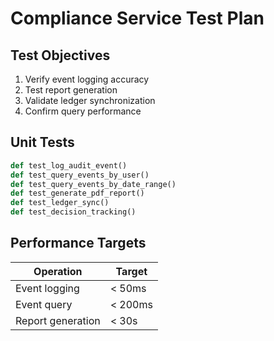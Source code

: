 # Compliance Service Test Plan

## Test Objectives

1. Verify event logging accuracy
2. Test report generation
3. Validate ledger synchronization
4. Confirm query performance

## Unit Tests

```python
def test_log_audit_event()
def test_query_events_by_user()
def test_query_events_by_date_range()
def test_generate_pdf_report()
def test_ledger_sync()
def test_decision_tracking()
```

## Performance Targets

| Operation | Target |
|-----------|--------|
| Event logging | < 50ms |
| Event query | < 200ms |
| Report generation | < 30s |
